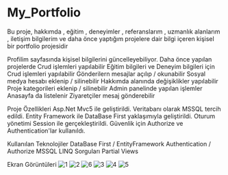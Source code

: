 # My_Portfolio
 Bu proje, hakkımda , eğitim , deneyimler , referanslarım , uzmanlık alanlarım , iletişim bilgilerim ve daha önce yaptığım projelere dair bilgi içeren kişisel bir portfolio projesidir


Profilim sayfasında kişisel bilgilerini güncelleyebiliyor.
Daha önce yapılan projelerde Crud işlemleri yapılabilir
Eğitim bilgileri ve Deneyim bilgileri için Crud işlemleri yapılabilir
Gönderilern mesajlar açılıp / okunabilir
Sosyal medya hesabı eklenip / silinebilir
Hakkımda alanında değişiklikler yapılabilir
Proje kategorileri eklenip / silinebilir
Admin panelinde yapılan işlemler Anasayfa da listelenir
Ziyaretçiler mesaj gönderebilir




Proje Özellikleri
Asp.Net Mvc5 ile geliştirildi.
Veritabanı olarak MSSQL tercih edildi.
Entity Framework ile DataBase First yaklaşımıyla geliştirildi.
Oturum yönetimi Session ile gerçekleştirildi. Güvenlik için Authorize ve Authentication'lar kullanıldı.

Kullanılan Teknolojiler
DataBase First / EntityFramework
Authentication / Authorize 
MSSQL
LINQ Sorguları
Partial Views


Ekran Görüntüleri
![1](https://github.com/user-attachments/assets/a6993d31-158e-46bb-826d-15cfdd0f3af1)
![2](https://github.com/user-attachments/assets/2a4e3647-eedf-45d3-8b3a-fb0c11defeae)
![6](https://github.com/user-attachments/assets/86707965-c024-4ecd-bf6d-978b17efdd28)
![3](https://github.com/user-attachments/assets/5fa7391d-ba36-4e58-8584-f5568d16d561)
![4](https://github.com/user-attachments/assets/a699ab8d-8d85-4378-bcf1-62799057cdb8)
![5](https://github.com/user-attachments/assets/825b1829-8c8e-4fe7-8d84-feae50471005)

